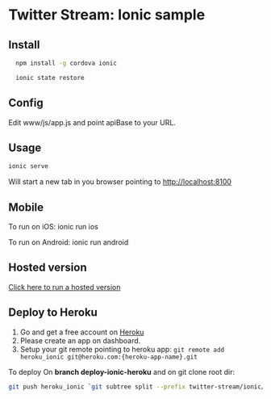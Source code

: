 # Twitter Stream: Ionic sample

## Install

```sh
  npm install -g cordova ionic
```

```sh
  ionic state restore
```

## Config

Edit  www/js/app.js and point apiBase to your URL.


## Usage

```sh
ionic serve
```

Will start a new tab in you browser pointing to [http://localhost:8100](http://localhost:8100)

## Mobile

To run on iOS:
  ionic run ios

To run on Android:
  ionic run android


## Hosted version

[Click here to run a hosted version](http://redis-twitter-stream-ionic.herokuapp.com)


## Deploy to Heroku

 1. Go and get a free account on [Heroku](http://www.heroku.com)
 1. Please create an app on dashboard.
 1. Setup your git remote pointing to heroku app: ```git remote add heroku_ionic git@heroku.com:{heroku-app-name}.git```

To deploy On **branch deploy-ionic-heroku** and on git clone root dir:

```sh
git push heroku_ionic `git subtree split --prefix twitter-stream/ionic/ deploy-ionic-heroku`:master --force
```
